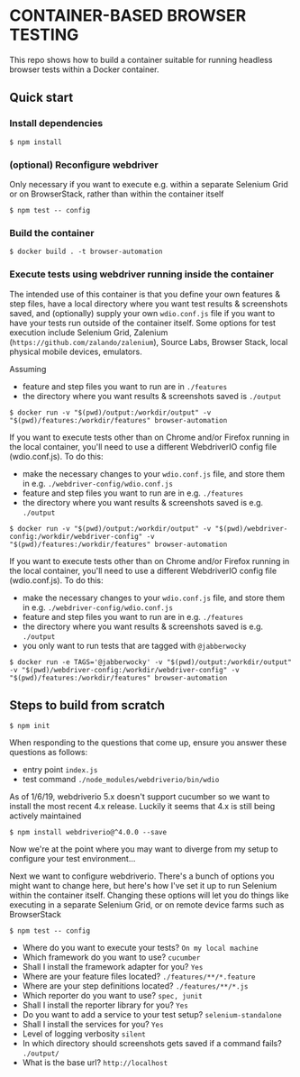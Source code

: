 # CONTAINER-BASED BROWSER TESTING

This repo shows how to build a container suitable for running headless browser tests within a Docker container.

## Quick start

### Install dependencies

`$ npm install`

### (optional) Reconfigure webdriver 

Only necessary if you want to execute e.g. within a separate Selenium Grid or on BrowserStack, rather than within the container itself

`$ npm test -- config`

### Build the container

`$ docker build . -t browser-automation`

### Execute tests using webdriver running inside the container

The intended use of this container is that you define your own features & step files, have a local directory where you want test results & screenshots saved, and (optionally) supply your own `wdio.conf.js` file if you want to have your tests run outside of the container itself. Some options for test execution include Selenium Grid, Zalenium (`https://github.com/zalando/zalenium`), Source Labs, Browser Stack, local physical mobile devices, emulators.

Assuming 
- feature and step files you want to run are in `./features`
- the directory where you want results & screenshots saved is `./output`

`$ docker run -v "$(pwd)/output:/workdir/output" -v "$(pwd)/features:/workdir/features" browser-automation`

If you want to execute tests other than on Chrome and/or Firefox running in the local container, you'll need to use a different WebdriverIO config file (wdio.conf.js). To do this:
- make the necessary changes to your `wdio.conf.js` file, and store them in e.g. `./webdriver-config/wdio.conf.js`
- feature and step files you want to run are in e.g. `./features`
- the directory where you want results & screenshots saved is e.g. `./output`

`$ docker run -v "$(pwd)/output:/workdir/output" -v "$(pwd)/webdriver-config:/workdir/webdriver-config" -v "$(pwd)/features:/workdir/features" browser-automation`

If you want to execute tests other than on Chrome and/or Firefox running in the local container, you'll need to use a different WebdriverIO config file (wdio.conf.js). To do this:
- make the necessary changes to your `wdio.conf.js` file, and store them in e.g. `./webdriver-config/wdio.conf.js`
- feature and step files you want to run are in e.g. `./features`
- the directory where you want results & screenshots saved is e.g. `./output`
- you only want to run tests that are tagged with `@jabberwocky`

`$ docker run -e TAGS='@jabberwocky' -v "$(pwd)/output:/workdir/output" -v "$(pwd)/webdriver-config:/workdir/webdriver-config" -v "$(pwd)/features:/workdir/features" browser-automation`


## Steps to build from scratch

`$ npm init`

When responding to the questions that come up, ensure you answer these questions as follows:
- entry point `index.js`
- test command `./node_modules/webdriverio/bin/wdio`

As of 1/6/19, webdriverio 5.x doesn't support cucumber so we want to install the most recent 4.x release. Luckily it seems that 4.x is still being actively maintained

`$ npm install webdriverio@^4.0.0 --save`

Now we're at the point where you may want to diverge from my setup to configure your test environment...

Next we want to configure webdriverio. There's a bunch of options you might want to change here, but here's how I've set it up to run Selenium within the container itself. Changing these options will let you do things like executing in a separate Selenium Grid, or on remote device farms such as BrowserStack

`$ npm test -- config`

- Where do you want to execute your tests?                              `On my local machine`
- Which framework do you want to use?                                   `cucumber`
- Shall I install the framework adapter for you?                        `Yes`
- Where are your feature files located?                                 `./features/**/*.feature`
- Where are your step definitions located?                              `./features/**/*.js`
- Which reporter do you want to use?                                    `spec, junit`
- Shall I install the reporter library for you?                         `Yes`
- Do you want to add a service to your test setup?                      `selenium-standalone`
- Shall I install the services for you?                                 `Yes`
- Level of logging verbosity                                            `silent`
- In which directory should screenshots gets saved if a command fails?  `./output/`
- What is the base url?                                                 `http://localhost`


